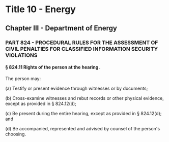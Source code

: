 
# Title 10 - Energy
## Chapter III - Department of Energy
### PART 824 - PROCEDURAL RULES FOR THE ASSESSMENT OF CIVIL PENALTIES FOR CLASSIFIED INFORMATION SECURITY VIOLATIONS
#### § 824.11 Rights of the person at the hearing.

The person may:

(a) Testify or present evidence through witnesses or by documents;

(b) Cross-examine witnesses and rebut records or other physical evidence, except as provided in § 824.12(d);

(c) Be present during the entire hearing, except as provided in § 824.12(d); and

(d) Be accompanied, represented and advised by counsel of the person's choosing.
